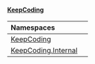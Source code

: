 #### [KeepCoding](index.md 'index')

| Namespaces | |
| :--- | :--- |
| [KeepCoding](KeepCoding.md 'KeepCoding') |  |
| [KeepCoding.Internal](KeepCoding.Internal.md 'KeepCoding.Internal') |  |
